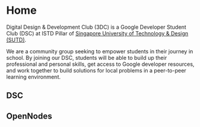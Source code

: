 # Home
Digital Design & Development Club (3DC) is a Google Developer Student Club (DSC) at ISTD Pillar of [Singapore University of Technology & Design (SUTD)](https://www.sutd.edu.sg/).

We are a community group seeking to empower students in their journey in school. By joining our DSC, students will be able to build up their professional and personal skills, get access to Google developer resources, and work together to build solutions for local problems in a peer-to-peer learning environment.

## DSC

## OpenNodes
